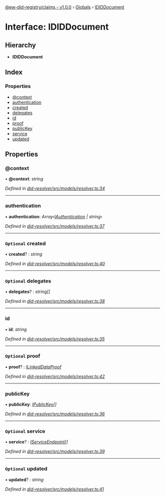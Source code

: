 [@ew-did-registry/claims - v1.0.0](../README.md) › [Globals](../globals.md) › [IDIDDocument](ididdocument.md)

# Interface: IDIDDocument

## Hierarchy

* **IDIDDocument**

## Index

### Properties

* [@context](ididdocument.md#@context)
* [authentication](ididdocument.md#authentication)
* [created](ididdocument.md#optional-created)
* [delegates](ididdocument.md#optional-delegates)
* [id](ididdocument.md#id)
* [proof](ididdocument.md#optional-proof)
* [publicKey](ididdocument.md#publickey)
* [service](ididdocument.md#optional-service)
* [updated](ididdocument.md#optional-updated)

## Properties

###  @context

• **@context**: *string*

*Defined in [did-resolver/src/models/resolver.ts:34](https://github.com/energywebfoundation/ew-did-registry/blob/d2ee593/packages/did-resolver/src/models/resolver.ts#L34)*

___

###  authentication

• **authentication**: *Array‹[IAuthentication](iauthentication.md) | string›*

*Defined in [did-resolver/src/models/resolver.ts:37](https://github.com/energywebfoundation/ew-did-registry/blob/d2ee593/packages/did-resolver/src/models/resolver.ts#L37)*

___

### `Optional` created

• **created**? : *string*

*Defined in [did-resolver/src/models/resolver.ts:40](https://github.com/energywebfoundation/ew-did-registry/blob/d2ee593/packages/did-resolver/src/models/resolver.ts#L40)*

___

### `Optional` delegates

• **delegates**? : *string[]*

*Defined in [did-resolver/src/models/resolver.ts:38](https://github.com/energywebfoundation/ew-did-registry/blob/d2ee593/packages/did-resolver/src/models/resolver.ts#L38)*

___

###  id

• **id**: *string*

*Defined in [did-resolver/src/models/resolver.ts:35](https://github.com/energywebfoundation/ew-did-registry/blob/d2ee593/packages/did-resolver/src/models/resolver.ts#L35)*

___

### `Optional` proof

• **proof**? : *[ILinkedDataProof](ilinkeddataproof.md)*

*Defined in [did-resolver/src/models/resolver.ts:42](https://github.com/energywebfoundation/ew-did-registry/blob/d2ee593/packages/did-resolver/src/models/resolver.ts#L42)*

___

###  publicKey

• **publicKey**: *[IPublicKey](ipublickey.md)[]*

*Defined in [did-resolver/src/models/resolver.ts:36](https://github.com/energywebfoundation/ew-did-registry/blob/d2ee593/packages/did-resolver/src/models/resolver.ts#L36)*

___

### `Optional` service

• **service**? : *[IServiceEndpoint](iserviceendpoint.md)[]*

*Defined in [did-resolver/src/models/resolver.ts:39](https://github.com/energywebfoundation/ew-did-registry/blob/d2ee593/packages/did-resolver/src/models/resolver.ts#L39)*

___

### `Optional` updated

• **updated**? : *string*

*Defined in [did-resolver/src/models/resolver.ts:41](https://github.com/energywebfoundation/ew-did-registry/blob/d2ee593/packages/did-resolver/src/models/resolver.ts#L41)*
